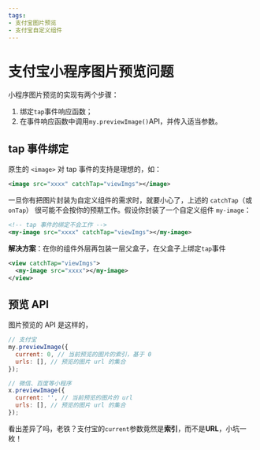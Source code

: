 ```yaml
---
tags:
- 支付宝图片预览
- 支付宝自定义组件
---
```


# 支付宝小程序图片预览问题

小程序图片预览的实现有两个步骤：
1. 绑定`tap`事件响应函数；
2. 在事件响应函数中调用`my.previewImage()`API，并传入适当参数。

## tap 事件绑定

原生的 `<image>` 对 tap 事件的支持是理想的，如：

```xml
<image src="xxxx" catchTap="viewImgs"></image>
```
一旦你有把图片封装为自定义组件的需求时，就要小心了，上述的 `catchTap`（或 `onTap`） 
很可能不会按你的预期工作。假设你封装了一个自定义组件 `my-image`：
```xml
<!-- tap 事件的绑定不会工作 -->
<my-image src="xxxx" catchTap="viewImgs"></my-image>
```
**解决方案**：在你的组件外层再包装一层父盒子，在父盒子上绑定`tap`事件
```xml
<view catchTap="viewImgs">
  <my-image src="xxxx"></my-image>
</view>
```

## 预览 API

图片预览的 API 是这样的，
```javascript
// 支付宝
my.previewImage({
  current: 0, // 当前预览的图片的索引，基于 0
  urls: [], // 预览的图片 url 的集合
});

// 微信、百度等小程序
x.previewImage({
  current: '', // 当前预览的图片的 url
  urls: [], // 预览的图片 url 的集合
});
```
看出差异了吗，老铁？支付宝的`current`参数竟然是**索引**，而不是**URL**，小坑一枚！
